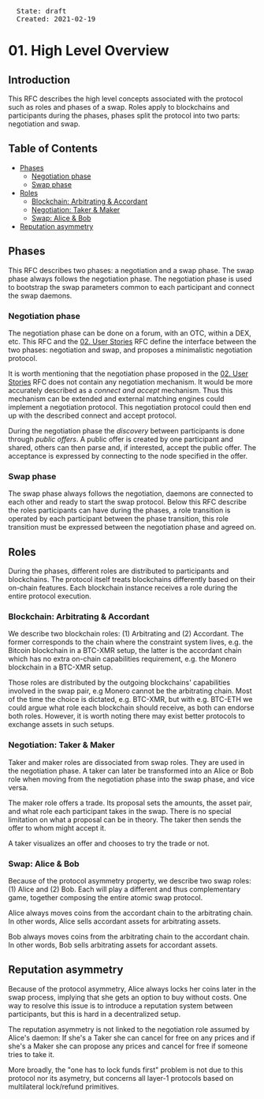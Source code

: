 <pre>
  State: draft
  Created: 2021-02-19
</pre>

# 01. High Level Overview

## Introduction

This RFC describes the high level concepts associated with the protocol such as roles and phases of a swap. Roles apply to blockchains and participants during the phases, phases split the protocol into two parts: negotiation and swap.

## Table of Contents

  * [Phases](#phases)
    * [Negotiation phase](#negotiation-phase)
    * [Swap phase](#swap-phase)
  * [Roles](#roles)
    * [Blockchain: Arbitrating & Accordant](#blockchain-arbitrating--accordant)
    * [Negotiation: Taker & Maker](#negotiation-taker--maker)
    * [Swap: Alice & Bob](#swap-alice--bob)
  * [Reputation asymmetry](#reputation-asymmetry)

## Phases

This RFC describes two phases: a negotiation and a swap phase. The swap phase always follows the negotiation phase. The negotiation phase is used to bootstrap the swap parameters common to each participant and connect the swap daemons.

### Negotiation phase

The negotiation phase can be done on a forum, with an OTC, within a DEX, etc. This RFC and the [02. User Stories](./02-user-stories.md) RFC define the interface between the two phases: negotiation and swap, and proposes a minimalistic negotiation protocol.

It is worth mentioning that the negotiation phase proposed in the [02. User Stories](./02-user-stories.md) RFC does not contain any negotiation mechanism. It would be more accurately described as a *connect and accept* mechanism. Thus this mechanism can be extended and external matching engines could implement a negotiation protocol. This negotiation protocol could then end up with the described connect and accept protocol.

During the negotiation phase the *discovery* between participants is done through *public offers*. A public offer is created by one participant and shared, others can then parse and, if interested, accept the public offer. The acceptance is expressed by connecting to the node specified in the offer.

### Swap phase

The swap phase always follows the negotiation, daemons are connected to each other and ready to start the swap protocol. Below this RFC describe the roles participants can have during the phases, a role transition is operated by each participant between the phase transition, this role transition must be expressed between the negotiation phase and agreed on.

## Roles

During the phases, different roles are distributed to participants and blockchains. The protocol itself treats blockchains differently based on their on-chain features. Each blockchain instance receives a role during the entire protocol execution.

### Blockchain: Arbitrating & Accordant

We describe two blockchain roles: (1) Arbitrating and (2) Accordant. The former corresponds to the chain where the constraint system lives, e.g. the Bitcoin blockchain in a BTC-XMR setup, the latter is the accordant chain which has no extra on-chain capabilities requirement, e.g. the Monero blockchain in a BTC-XMR setup.

Those roles are distributed by the outgoing blockchains' capabilities involved in the swap pair, e.g Monero cannot be the arbitrating chain. Most of the time the choice is dictated, e.g. BTC-XMR, but with e.g. BTC-ETH we could argue what role each blockchain should receive, as both can endorse both roles. However, it is worth noting there may exist better protocols to exchange assets in such setups.

### Negotiation: Taker & Maker

Taker and maker roles are dissociated from swap roles. They are used in the negotiation phase. A taker can later be transformed into an Alice or Bob role when moving from the negotiation phase into the swap phase, and vice versa.

The maker role offers a trade. Its proposal sets the amounts, the asset pair, and what role each participant takes in the swap. There is no special limitation on what a proposal can be in theory. The taker then sends the offer to whom might accept it.

A taker visualizes an offer and chooses to try the trade or not.

### Swap: Alice & Bob

Because of the protocol asymmetry property, we describe two swap roles: (1) Alice and (2) Bob. Each will play a different and thus complementary game, together composing the entire atomic swap protocol.

Alice always moves coins from the accordant chain to the arbitrating chain. In other words, Alice sells accordant assets for arbitrating assets.

Bob always moves coins from the arbitrating chain to the accordant chain. In other words, Bob sells arbitrating assets for accordant assets.

## Reputation asymmetry

Because of the protocol asymmetry, Alice always locks her coins later in the swap process, implying that she gets an option to buy without costs. One way to resolve this issue is to introduce a reputation system between participants, but this is hard in a decentralized setup.

The reputation asymmetry is not linked to the negotiation role assumed by Alice's daemon: If she's a Taker she can cancel for free on any prices and if she's a Maker she can propose any prices and cancel for free if someone tries to take it.

More broadly, the "one has to lock funds first" problem is not due to this protocol nor its asymetry, but concerns all layer-1 protocols based on multilateral lock/refund primitives.
